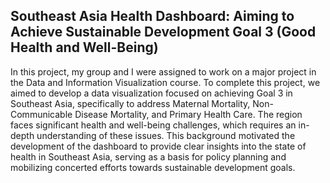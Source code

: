 ## Southeast Asia Health Dashboard: Aiming to Achieve Sustainable Development Goal 3 (Good Health and Well-Being)
In this project, my group and I were assigned to work on a major project in the Data and Information Visualization course. To complete this project, we aimed to develop a data visualization focused on achieving Goal 3 in Southeast Asia, specifically to address Maternal Mortality, Non-Communicable Disease Mortality, and Primary Health Care. The region faces significant health and well-being challenges, which requires an in-depth understanding of these issues. This background motivated the development of the dashboard to provide clear insights into the state of health in Southeast Asia, serving as a basis for policy planning and mobilizing concerted efforts towards sustainable development goals.
